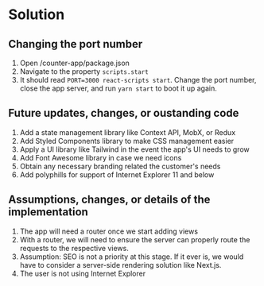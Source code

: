 # Solution

## Changing the port number

1. Open /counter-app/package.json
2. Navigate to the property `scripts.start`
3. It should read `PORT=3000 react-scripts start`. Change the port number, close the app server, and run `yarn start` to boot it up again.

## Future updates, changes, or oustanding code

1. Add a state management library like Context API, MobX, or Redux
2. Add Styled Components library to make CSS management easier
3. Apply a UI library like Tailwind in the event the app's UI needs to grow
4. Add Font Awesome library in case we need icons
5. Obtain any necessary branding related the customer's needs
6. Add polyphills for support of Internet Explorer 11 and below

## Assumptions, changes, or details of the implementation

1. The app will need a router once we start adding views
2. With a router, we will need to ensure the server can properly route the requests to the respective views.
3. Assumption: SEO is not a priority at this stage. If it ever is, we would have to consider a server-side rendering solution like Next.js.
4. The user is not using Internet Explorer
